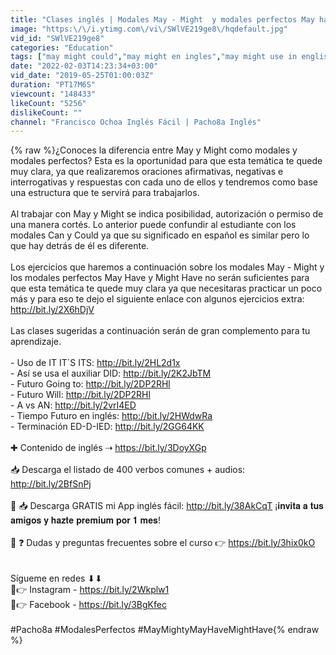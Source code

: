 ```yaml
---
title: "Clases inglés | Modales May - Might  y modales perfectos May have - Might have"
image: "https:\/\/i.ytimg.com\/vi\/SWlVE219ge8\/hqdefault.jpg"
vid_id: "SWlVE219ge8"
categories: "Education"
tags: ["may might could","may might en ingles","may might use in english"]
date: "2022-02-03T14:23:34+03:00"
vid_date: "2019-05-25T01:00:03Z"
duration: "PT17M6S"
viewcount: "148433"
likeCount: "5256"
dislikeCount: ""
channel: "Francisco Ochoa Inglés Fácil | Pacho8a Inglés"
---
```

{% raw %}¿Conoces la diferencia entre May y Might como modales y modales perfectos? Esta es la oportunidad para que esta temática te quede muy clara, ya que realizaremos oraciones afirmativas, negativas e interrogativas y respuestas con cada uno de ellos y tendremos como base una estructura que te servirá para trabajarlos.<br /><br />Al trabajar con May y Might se indica posibilidad, autorización o permiso de una manera cortés. Lo anterior puede confundir al estudiante con los modales Can y Could ya que su significado en español es similar pero lo que hay detrás de él es diferente.<br /><br />Los ejercicios que haremos a continuación sobre los modales May - Might  y los modales perfectos May Have y Might Have no serán suficientes para que esta temática te quede muy clara ya que necesitaras practicar un poco más y para eso te dejo el siguiente enlace con algunos ejercicios extra: <a rel="nofollow" target="blank" href="http://bit.ly/2X6hDjV">http://bit.ly/2X6hDjV</a><br /><br />Las clases sugeridas a continuación serán de gran complemento para tu aprendizaje.<br /><br />- Uso de IT IT´S ITS: <a rel="nofollow" target="blank" href="http://bit.ly/2HL2d1x">http://bit.ly/2HL2d1x</a><br />- Así se usa el auxiliar DID: <a rel="nofollow" target="blank" href="http://bit.ly/2K2JbTM">http://bit.ly/2K2JbTM</a><br />- Futuro Going to: <a rel="nofollow" target="blank" href="http://bit.ly/2DP2RHl">http://bit.ly/2DP2RHl</a><br />- Futuro Will: <a rel="nofollow" target="blank" href="http://bit.ly/2DP2RHl">http://bit.ly/2DP2RHl</a><br />- A vs AN: <a rel="nofollow" target="blank" href="http://bit.ly/2vrI4ED">http://bit.ly/2vrI4ED</a><br />- Tiempo Futuro en inglés: <a rel="nofollow" target="blank" href="http://bit.ly/2HWdwRa">http://bit.ly/2HWdwRa</a><br />- Terminación ED-D-IED: <a rel="nofollow" target="blank" href="http://bit.ly/2GG64KK">http://bit.ly/2GG64KK</a><br /><br />✚ Contenido de inglés ⇢ <a rel="nofollow" target="blank" href="https://bit.ly/3DoyXGp">https://bit.ly/3DoyXGp</a><br /><br />📥 Descarga el listado de 400 verbos comunes + audios: <a rel="nofollow" target="blank" href="http://bit.ly/2BfSnPj">http://bit.ly/2BfSnPj</a><br /><br />📲 📥 Descarga GRATIS mi App inglés fácil: <a rel="nofollow" target="blank" href="http://bit.ly/38AkCqT">http://bit.ly/38AkCqT</a> ​¡𝐢𝐧𝐯𝐢𝐭𝐚 𝐚 𝐭𝐮𝐬 𝐚𝐦𝐢𝐠𝐨𝐬 𝐲 𝐡𝐚𝐳𝐭𝐞 𝐩𝐫𝐞𝐦𝐢𝐮𝐦 𝐩𝐨𝐫 𝟏 𝐦𝐞𝐬!<br /><br />🧐 ❓ Dudas y preguntas frecuentes sobre el curso 👉 <a rel="nofollow" target="blank" href="https://bit.ly/3hix0kO">https://bit.ly/3hix0kO</a><br /><br /><br />Sígueme en redes ⬇⬇<br />📱👉 Instagram - <a rel="nofollow" target="blank" href="https://bit.ly/2Wkplw1">https://bit.ly/2Wkplw1</a><br />📱👉 Facebook - <a rel="nofollow" target="blank" href="https://bit.ly/3BgKfec">https://bit.ly/3BgKfec</a><br /><br />#Pacho8a #ModalesPerfectos #MayMightyMayHaveMightHave{% endraw %}
